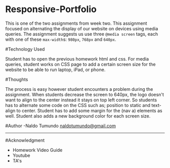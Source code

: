 # Responsive-Portfolio
This is one of the two assignments from week two. This assignment focused on alternating the display of our website on devices using media queries. The assignment suggests us use three `@media screen` tags, each with one of these `max-width`s: `980px`, `768px` and `640px`.

#Technology Used

Student has to open the previous homework html and css. For media queries, student works on CSS page to add a certain screen size for the website to be able to run laptop, iPad, or phone.

#Thoughts

The process is easy however student encounters a problem during the assignment. When students decrease the screen to 640px, the logo doesn't want to align to the center instead it stays on top left corner. So students has to alternate some code on the CSS such as; position to static and text-align to center. Student has to add some margin for the (nav a) elements as well. Student also adds a new background color for each screen size.
 

#Author
 -Naldo Tumundo <naldotumundo@gmail.com>

 ---

 #Acknowledgment 

 - Homework Video Guide
 - Youtube
 - TA's 